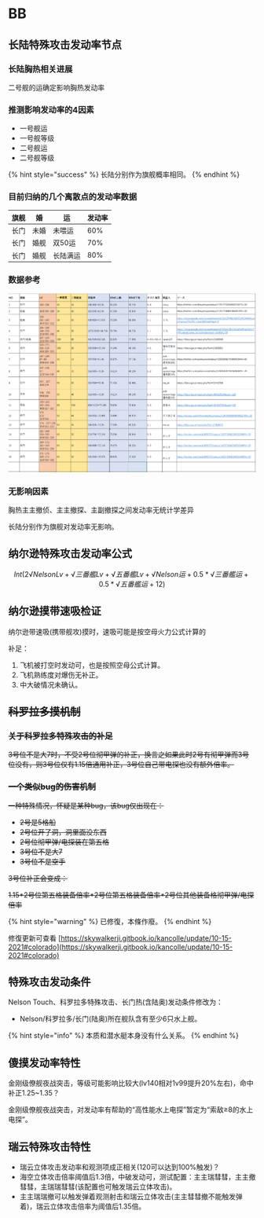 # BB

## 长陆特殊攻击发动率节点

### 长陆胸热相关进展

二号舰的运确定影响胸热发动率

### 推测影响发动率的4因素

* 一号舰运
* 一号舰等级
* 二号舰运
* 二号舰等级

{% hint style="success" %}
长陆分别作为旗舰概率相同。
{% endhint %}

### 目前归纳的几个离散点的发动率数据

| 旗舰 | 婚  | 运    | 发动率 |
| -- | -- | ---- | --- |
| 长门 | 未婚 | 未喂运  | 60% |
| 长门 | 婚舰 | 双50运 | 70% |
| 长门 | 婚舰 | 长陆满运 | 80% |

### 数据参考

![长陆数据 08-07-2021](<../.gitbook/assets/image (6).png>)

### 无影响因素

胸热主主撤侦、主主撤探、主副撤探之间发动率无统计学差异

长陆分别作为旗舰对发动率无影响。

## 纳尔逊特殊攻击发动率公式

$$
Int(2√NelsonLv+√三番艦Lv+√五番艦Lv+√Nelson运+0.5*√三番艦运+0.5*√五番艦运+12)
$$

## 纳尔逊摸带速吸检证

纳尔逊带速吸(携带舰攻)摸时，速吸可能是按空母火力公式计算的 

补足：

1. 飞机被打空时发动可，也是按照空母公式计算。
2. 飞机熟练度对爆伤无补正。
3. 中大破情况未确认。

## ~~科罗拉多摸机制~~

### ~~关于科罗拉多特殊攻击的补足~~

~~3号位不是大7时，不受2号位彻甲弹的补正，换言之如果此时2号有彻甲弹而3号位没有，则3号位仅有1.15倍通用补正，3号位自己带电探也没有额外倍率。~~

### ~~一个类似bug的伤害机制~~

~~一种特殊情况，怀疑是某种bug，该bug仅出现在：~~

* ~~2号是5格船~~
* ~~2号位开了洞，洞里面没东西~~
* ~~2号位彻甲弹/电探装在第五格~~
* ~~3号位不是大7~~
* ~~3号位不是空手~~

~~3号位补正会变成：~~

~~1.15\*2号位第五格装备倍率\*2号位第五格装备倍率\*2号位其他装备格彻甲弹/电探倍率~~

{% hint style="warning" %}
已修復，本條作廢。
{% endhint %}

修復更新可查看 [https://skywalkerji.gitbook.io/kancolle/update/10-15-2021#colorado](https://skywalkerji.gitbook.io/kancolle/update/10-15-2021#colorado)

## 特殊攻击发动条件

Nelson Touch、科罗拉多特殊攻击、长门热(含陆奥)发动条件修改为：

* Nelson/科罗拉多/长门(陆奥)所在舰队含有至少6只水上舰。

{% hint style="info" %}
本质和潜水艇本身没有什么关系。
{% endhint %}

## 傻摸发动率特性

金刚级僚舰夜战突击，等级可能影响比较大(lv140相对1v99提升20%左右)，命中补正1.25\~1.35？

金刚级僚舰夜战突击，对发动率有帮助的“高性能水上电探”暂定为“索敌≥8的水上电探”。

## 瑞云特殊攻击特性

* 瑞云立体攻击发动率和观测项成正相关(120可以达到100%触发)？
* 海空立体攻击倍率阈值后1.3倍，中破发动可，测试配置：主主瑞彗彗，主主撤彗彗，主瑞瑞彗彗(该配置也可触发瑞云立体攻击)。
* 主主瑞瑞撤可以触发弹着观测射击和瑞云立体攻击(主主彗彗撤不能触发弹着)，瑞云立体攻击倍率为阈值后1.35倍。
